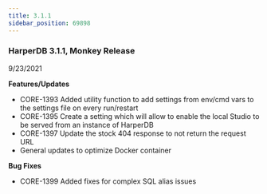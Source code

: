 ```yaml
---
title: 3.1.1
sidebar_position: 69898
---
```


### HarperDB 3.1.1, Monkey Release

9/23/2021

**Features/Updates**

- CORE-1393 Added utility function to add settings from env/cmd vars to the settings file on every run/restart
- CORE-1395 Create a setting which will allow to enable the local Studio to be served from an instance of HarperDB
- CORE-1397 Update the stock 404 response to not return the request URL
- General updates to optimize Docker container

**Bug Fixes**

- CORE-1399 Added fixes for complex SQL alias issues
